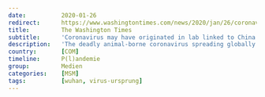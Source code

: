 ```yaml
---
date:          2020-01-26
redirect:      https://www.washingtontimes.com/news/2020/jan/26/coronavirus-link-to-china-biowarfare-program-possi/
title:         The Washington Times
subtitle:      'Coronavirus may have originated in lab linked to China’s biowarfare program'
description:   'The deadly animal-borne coronavirus spreading globally may have originated in a laboratory in the city of Wuhan linked to China’s covert biological weapons program, said an Israeli biological warfare analyst.'
country:       [COM]
timeline:      P(l)andemie
group:         Medien
categories:    [MSM]
tags:          [wuhan, virus-ursprung]
---
```

